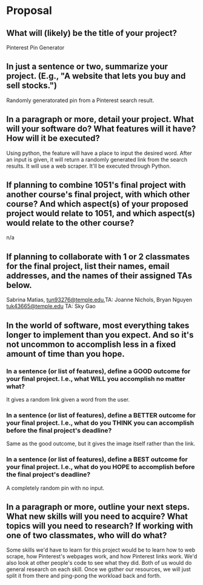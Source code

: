 # Proposal

## What will (likely) be the title of your project?

Pinterest Pin Generator

## In just a sentence or two, summarize your project. (E.g., "A website that lets you buy and sell stocks.")

Randomly generatorated pin from a Pinterest search result.

## In a paragraph or more, detail your project. What will your software do? What features will it have? How will it be executed?

Using python, the feature will have a place to input the desired word. After an input is given, it will return a randomly generated link from the search results. It will use a web scraper. It'll be executed through Python.

## If planning to combine 1051's final project with another course's final project, with which other course? And which aspect(s) of your proposed project would relate to 1051, and which aspect(s) would relate to the other course?

n/a

## If planning to collaborate with 1 or 2 classmates for the final project, list their names, email addresses, and the names of their assigned TAs below.

Sabrina Matias, tun93276@temple.edu,TA: Joanne Nichols, Bryan Nguyen tuk43665@temple.edu TA: Sky Gao

## In the world of software, most everything takes longer to implement than you expect. And so it's not uncommon to accomplish less in a fixed amount of time than you hope.

### In a sentence (or list of features), define a GOOD outcome for your final project. I.e., what WILL you accomplish no matter what?

It gives a random link given a word from the user.

### In a sentence (or list of features), define a BETTER outcome for your final project. I.e., what do you THINK you can accomplish before the final project's deadline?

Same as the good outcome, but it gives the image itself rather than the link.

### In a sentence (or list of features), define a BEST outcome for your final project. I.e., what do you HOPE to accomplish before the final project's deadline?

A completely random pin with no input.

## In a paragraph or more, outline your next steps. What new skills will you need to acquire? What topics will you need to research? If working with one of two classmates, who will do what?

Some skills we'd have to learn for this project would be to learn how to web scrape, how Pinterest's webpages work, and how Pinterest links work. We'd also look at other people's code to see what they did. Both of us would do general research on each skill. Once we gsther our resources, we will just split it from there and ping-pong the workload back and forth.
